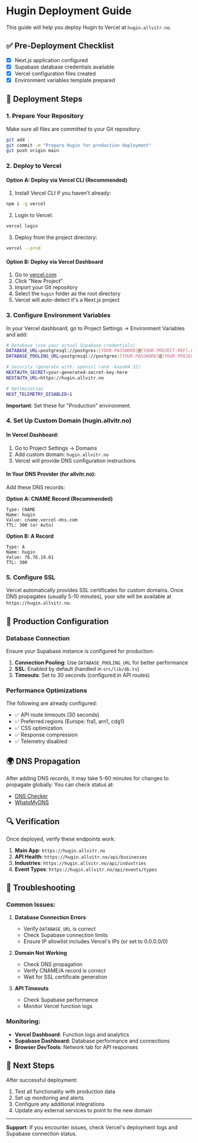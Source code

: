 # Hugin Deployment Guide

This guide will help you deploy Hugin to Vercel at `hugin.allvitr.no`.

## ✅ Pre-Deployment Checklist

- [x] Next.js application configured
- [x] Supabase database credentials available
- [x] Vercel configuration files created
- [x] Environment variables template prepared

## 🚀 Deployment Steps

### 1. Prepare Your Repository

Make sure all files are committed to your Git repository:

```bash
git add .
git commit -m "Prepare Hugin for production deployment"
git push origin main
```

### 2. Deploy to Vercel

#### Option A: Deploy via Vercel CLI (Recommended)

1. Install Vercel CLI if you haven't already:
```bash
npm i -g vercel
```

2. Login to Vercel:
```bash
vercel login
```

3. Deploy from the project directory:
```bash
vercel --prod
```

#### Option B: Deploy via Vercel Dashboard

1. Go to [vercel.com](https://vercel.com)
2. Click "New Project"
3. Import your Git repository
4. Select the `hugin` folder as the root directory
5. Vercel will auto-detect it's a Next.js project

### 3. Configure Environment Variables

In your Vercel dashboard, go to Project Settings → Environment Variables and add:

```bash
# Database (use your actual Supabase credentials)
DATABASE_URL=postgresql://postgres:[YOUR-PASSWORD]@[YOUR-PROJECT-REF].supabase.co:5432/postgres
DATABASE_POOLING_URL=postgresql://postgres:[YOUR-PASSWORD]@[YOUR-PROJECT-REF].supabase.co:5432/postgres

# Security (generate with: openssl rand -base64 32)
NEXTAUTH_SECRET=your-generated-secret-key-here
NEXTAUTH_URL=https://hugin.allvitr.no

# Optimization
NEXT_TELEMETRY_DISABLED=1
```

**Important**: Set these for "Production" environment.

### 4. Set Up Custom Domain (hugin.allvitr.no)

#### In Vercel Dashboard:

1. Go to Project Settings → Domains
2. Add custom domain: `hugin.allvitr.no`
3. Vercel will provide DNS configuration instructions

#### In Your DNS Provider (for allvitr.no):

Add these DNS records:

**Option A: CNAME Record (Recommended)**
```
Type: CNAME
Name: hugin
Value: cname.vercel-dns.com
TTL: 300 (or Auto)
```

**Option B: A Record**
```
Type: A
Name: hugin
Value: 76.76.19.61
TTL: 300
```

### 5. Configure SSL

Vercel automatically provides SSL certificates for custom domains. Once DNS propagates (usually 5-10 minutes), your site will be available at `https://hugin.allvitr.no`.

## 🔧 Production Configuration

### Database Connection

Ensure your Supabase instance is configured for production:

1. **Connection Pooling**: Use `DATABASE_POOLING_URL` for better performance
2. **SSL**: Enabled by default (handled in `src/lib/db.ts`)
3. **Timeouts**: Set to 30 seconds (configured in API routes)

### Performance Optimizations

The following are already configured:

- ✅ API route timeouts (30 seconds)
- ✅ Preferred regions (Europe: fra1, arn1, cdg1)
- ✅ CSS optimization
- ✅ Response compression
- ✅ Telemetry disabled

## 🌍 DNS Propagation

After adding DNS records, it may take 5-60 minutes for changes to propagate globally. You can check status at:

- [DNS Checker](https://dnschecker.org)
- [WhatsMyDNS](https://whatsmydns.net)

## 🔍 Verification

Once deployed, verify these endpoints work:

1. **Main App**: `https://hugin.allvitr.no`
2. **API Health**: `https://hugin.allvitr.no/api/businesses`
3. **Industries**: `https://hugin.allvitr.no/api/industries`
4. **Event Types**: `https://hugin.allvitr.no/api/events/types`

## 🐛 Troubleshooting

### Common Issues:

1. **Database Connection Errors**
   - Verify `DATABASE_URL` is correct
   - Check Supabase connection limits
   - Ensure IP allowlist includes Vercel's IPs (or set to 0.0.0.0/0)

2. **Domain Not Working**
   - Check DNS propagation
   - Verify CNAME/A record is correct
   - Wait for SSL certificate generation

3. **API Timeouts**
   - Check Supabase performance
   - Monitor Vercel function logs

### Monitoring:

- **Vercel Dashboard**: Function logs and analytics
- **Supabase Dashboard**: Database performance and connections
- **Browser DevTools**: Network tab for API responses

## 📱 Next Steps

After successful deployment:

1. Test all functionality with production data
2. Set up monitoring and alerts
3. Configure any additional integrations
4. Update any external services to point to the new domain

---

**Support**: If you encounter issues, check Vercel's deployment logs and Supabase connection status.
